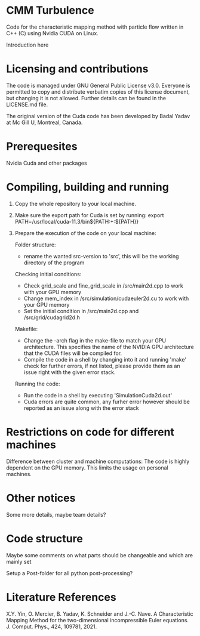 # CMM Turbulence

Code for the characteristic mapping method with particle flow written in C++ (C) using Nvidia CUDA on Linux.

Introduction here

# Licensing and contributions

The code is managed under GNU General Public License v3.0. Everyone is permitted to copy and distribute verbatim copies of this license document, but changing it is not allowed. Further details can be found in the LICENSE.md file.

The original version of the Cuda code has been developed by Badal Yadav at Mc Gill U, Montreal, Canada.

# Prerequesites

Nvidia Cuda and other packages

# Compiling, building and running

1) Copy the whole repository to your local machine.

2) Make sure the export path for Cuda is set by running: 
   export PATH=/usr/local/cuda-11.3/bin${PATH:+:${PATH}}
   
3) Prepare the execution of the code on your local machine:
   
   Folder structure:
   - rename the wanted src-version to 'src', this will be the working directory of the program

   Checking initial conditions:
   - Check grid_scale and fine_grid_scale in /src/main2d.cpp to work with your GPU memory
   - Change mem_index in /src/simulation/cudaeuler2d.cu to work with your GPU memory
   - Set the initial condition in /src/main2d.cpp and /src/grid/cudagrid2d.h 

   Makefile:
   - Change the -arch flag in the make-file to match your GPU architecture. This specifies the name of the NVIDIA GPU architecture that the CUDA files will be compiled for.
   - Compile the code in a shell by changing into it and running 'make'
     check for further errors, if not listed, please provide them as an issue right with the given error stack.
   
   Running the code:
   - Run the code in a shell by executing 'SimulationCuda2d.out'
   - Cuda errors are quite common, any furher error however should be reported as an issue along with the error stack

# Restrictions on code for different machines

Difference between cluster and machine computations:
The code is highly dependent on the GPU memory. This limits the usage on personal machines.

# Other notices

Some more details, maybe team details?

# Code structure

Maybe some comments on what parts should be changeable and which are mainly set

Setup a Post-folder for all python post-processing?

# Literature References

X.Y. Yin, O. Mercier, B. Yadav, K. Schneider and J.-C. Nave. 
A Characteristic Mapping Method for the two-dimensional incompressible Euler equations. 
J. Comput. Phys., 424, 109781, 2021.
